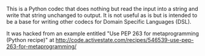 This is a Python codec that does nothing but read the input into a string and write that string unchanged to output. It is not useful as is but is intended to be a base for writing other codecs for Domain Specific Languages (DSL).

It was hacked from an example entitled "Use PEP 263 for metaprogramming (Python recipe)" at http://code.activestate.com/recipes/546539-use-pep-263-for-metaprogramming/
